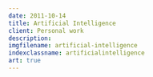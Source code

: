 ```yaml
---
date: 2011-10-14
title: Artificial Intelligence
client: Personal work
description:
imgfilename: artificial-intelligence
indexclassname: artificialintelligence
art: true
---
```


<img srcset="/img/artificial-intelligence-1x.png 1x, /img/artificial-intelligence-2x.png 2x">
